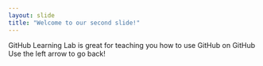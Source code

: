 ```yaml
---
layout: slide
title: "Welcome to our second slide!"
---
```

GitHub Learning Lab is great for teaching you how to use GitHub on GitHub
Use the left arrow to go back!

